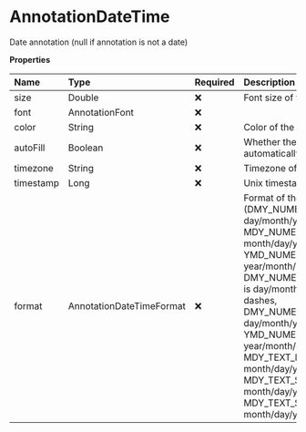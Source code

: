 # AnnotationDateTime

Date annotation (null if annotation is not a date)

**Properties**

| Name      | Type                     | Required | Description                                                                                                                                                                                                                                                                                                                                                                                                                                                                               |
| :-------- | :----------------------- | :------- | :---------------------------------------------------------------------------------------------------------------------------------------------------------------------------------------------------------------------------------------------------------------------------------------------------------------------------------------------------------------------------------------------------------------------------------------------------------------------------------------- |
| size      | Double                   | ❌       | Font size of the text in pt                                                                                                                                                                                                                                                                                                                                                                                                                                                               |
| font      | AnnotationFont           | ❌       |                                                                                                                                                                                                                                                                                                                                                                                                                                                                                           |
| color     | String                   | ❌       | Color of the text in hex format                                                                                                                                                                                                                                                                                                                                                                                                                                                           |
| autoFill  | Boolean                  | ❌       | Whether the date should be automatically filled                                                                                                                                                                                                                                                                                                                                                                                                                                           |
| timezone  | String                   | ❌       | Timezone of the date                                                                                                                                                                                                                                                                                                                                                                                                                                                                      |
| timestamp | Long                     | ❌       | Unix timestamp of the date                                                                                                                                                                                                                                                                                                                                                                                                                                                                |
| format    | AnnotationDateTimeFormat | ❌       | Format of the date time (DMY_NUMERIC_SLASH is day/month/year with slashes, MDY_NUMERIC_SLASH is month/day/year with slashes, YMD_NUMERIC_SLASH is year/month/day with slashes, DMY_NUMERIC_DASH_SHORT is day/month/year with dashes, DMY_NUMERIC_DASH is day/month/year with dashes, YMD_NUMERIC_DASH is year/month/day with dashes, MDY_TEXT_DASH_SHORT is month/day/year with dashes, MDY_TEXT_SPACE_SHORT is month/day/year with spaces, MDY_TEXT_SPACE is month/day/year with spaces) |
